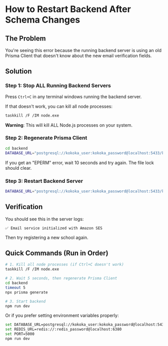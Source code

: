 # How to Restart Backend After Schema Changes

## The Problem
You're seeing this error because the running backend server is using an old Prisma Client that doesn't know about the new email verification fields.

## Solution

### Step 1: Stop ALL Running Backend Servers
Press `Ctrl+C` in any terminal windows running the backend server.

If that doesn't work, you can kill all node processes:
```bash
taskkill /F /IM node.exe
```

**Warning**: This will kill ALL Node.js processes on your system.

### Step 2: Regenerate Prisma Client
```bash
cd backend
DATABASE_URL="postgresql://kokoka_user:kokoka_password@localhost:5433/kokoka" npx prisma generate
```

If you get an "EPERM" error, wait 10 seconds and try again. The file lock should clear.

### Step 3: Restart Backend Server
```bash
DATABASE_URL="postgresql://kokoka_user:kokoka_password@localhost:5433/kokoka" REDIS_URL="redis://:redis_password@localhost:6380" PORT=5000 npm run dev
```

## Verification

You should see this in the server logs:
```
✅ Email service initialized with Amazon SES
```

Then try registering a new school again.

## Quick Commands (Run in Order)

```bash
# 1. Kill all node processes (if Ctrl+C doesn't work)
taskkill /F /IM node.exe

# 2. Wait 5 seconds, then regenerate Prisma Client
cd backend
timeout 5
npx prisma generate

# 3. Start backend
npm run dev
```

Or if you prefer setting environment variables properly:
```bash
set DATABASE_URL=postgresql://kokoka_user:kokoka_password@localhost:5433/kokoka
set REDIS_URL=redis://:redis_password@localhost:6380
set PORT=5000
npm run dev
```
